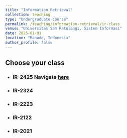 ```yaml
---
title: "Information Retrieval"
collection: teaching
type: "Undergraduate course"
permalink: /teaching/information-retrieval/ir-class
venue: "Universitas Sam Ratulangi, Sistem Informasi"
date: 2025-01-01
location: "Manado, Indonesia"
author_profile: false
---
```


## Choose your class

- ### IR-2425 Navigate [here](2425-class/00-ir-intro)
- ### IR-2324
- ### IR-2223
- ### IR-2122
- ### IR-2021
